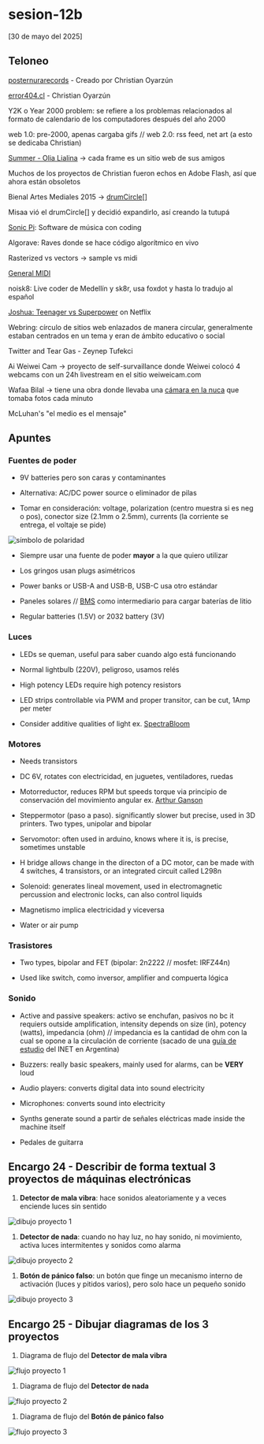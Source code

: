 # sesion-12b

[30 de mayo del 2025]

## Teloneo

[posternurarecords](https://posternurarecords.cl/) - Creado por Christian Oyarzún

[error404.cl](https://error404.cl/) - Christian Oyarzún

Y2K o Year 2000 problem: se refiere a los problemas relacionados al formato de calendario de los computadores después del año 2000

web 1.0: pre-2000, apenas cargaba gifs // web 2.0: rss feed, net art (a esto se dedicaba Christian)

[Summer - Olia Lialina](https://art.teleportacia.org/olia/summer/) &rarr; cada frame es un sitio web de sus amigos

Muchos de los proyectos de Christian fueron echos en Adobe Flash, así que ahora están obsoletos

Bienal Artes Mediales 2015 &rarr; [drumCircle\[\]](https://error404.cl/drumCircle/)

Misaa vió el drumCircle[] y decidió expandirlo, así creando la tutupá

[Sonic Pi](https://sonic-pi.net/): Software de música con coding

Algorave: Raves donde se hace código algorítmico en vivo

Rasterized vs vectors &rarr; sample vs midi

[General MIDI](https://www.youtube.com/watch?v=MWAnDOX5Xxwu)

noisk8: Live coder de Medellín y sk8r, usa foxdot y hasta lo tradujo al español

[Joshua: Teenager vs Superpower](https://www.imdb.com/title/tt6333072/) on Netflix

Webring: círculo de sitios web enlazados de manera circular, generalmente estaban centrados en un tema y eran de ámbito educativo o social

Twitter and Tear Gas - Zeynep Tufekci

Ai Weiwei Cam &rarr; proyecto de self-survaillance donde Weiwei colocó 4 webcams con un 24h livestream en el sitio weiweicam.com

Wafaa Bilal &rarr; tiene una obra donde llevaba una [cámara en la nuca](https://wafaabilal.com/thirdi/) que tomaba fotos cada minuto

McLuhan's "el medio es el mensaje"

## Apuntes

### Fuentes de poder

- 9V batteries pero son caras y contaminantes

- Alternativa: AC/DC power source o eliminador de pilas

- Tomar en consideración: voltage, polarization (centro muestra si es neg o pos), conector size (2.1mm o 2.5mm), currents (la corriente se entrega, el voltaje se pide)

![símbolo de polaridad](./archivos/polaridad.png)

- Siempre usar una fuente de poder **mayor** a la que quiero utilizar

- Los gringos usan plugs asimétricos

- Power banks or USB-A and USB-B, USB-C usa otro estándar

- Paneles solares // [BMS](https://afel.cl/collections/cargador-balanceador) como intermediario para cargar baterías de litio

- Regular batteries (1.5V) or 2032 battery (3V)

### Luces

- LEDs se queman, useful para saber cuando algo está funcionando

- Normal lightbulb (220V), peligroso, usamos relés

- High potency LEDs require high potency resistors

- LED strips controllable via PWM and proper transitor, can be cut, 1Amp per meter

- Consider additive qualities of light ex. [SpectraBloom](https://lorre-mill.com/spectrabloom)

### Motores

- Needs transistors

- DC 6V, rotates con electricidad, en juguetes, ventiladores, ruedas

- Motorreductor, reduces RPM but speeds torque via principio de conservación del movimiento angular ex. [Arthur Ganson](https://www.arthurganson.com/faster-1)

- Steppermotor (paso a paso). significantly slower but precise, used in 3D printers. Two types, unipolar and bipolar

- Servomotor: often used in arduino, knows where it is, is precise, sometimes unstable

- H bridge allows change in the directon of a DC motor, can be made with 4 switches, 4 transistors, or an integrated circuit called L298n

- Solenoid: generates lineal movement, used in electromagnetic percussion and electronic locks, can also control liquids

- Magnetismo implica electricidad y viceversa

- Water or air pump

### Trasistores

- Two types, bipolar and FET (bipolar: 2n2222 // mosfet: IRFZ44n)

- Used like switch, como inversor, amplifier and compuerta lógica

### Sonido

- Active and passive speakers: activo se enchufan, pasivos no bc it requiers outside amplification, intensity depends on size (in), potency (watts), impedancia (ohm) // impedancia es la cantidad de ohm con la cual se opone a la circulación de corriente (sacado de una [guía de estudio](https://www.inet.edu.ar/wp-content/uploads/2020/07/ELECTRONICA_Gu--a06-Impedancia.pdf) del INET en Argentina)

- Buzzers: really basic speakers, mainly used for alarms, can be **VERY** loud

- Audio players: converts digital data into sound electricity

- Microphones: converts sound into electricity

- Synths generate sound a partir de señales eléctricas made inside the machine itself

- Pedales de guitarra

## Encargo 24 - Describir de forma textual 3 proyectos de máquinas electrónicas

1. **Detector de mala vibra**: hace sonidos aleatoriamente y a veces enciende luces sin sentido

![dibujo proyecto 1](./archivos/12b_1.png)

1. **Detector de nada**: cuando no hay luz, no hay sonido, ni movimiento, activa luces intermitentes y sonidos como alarma

![dibujo proyecto 2](./archivos/12b_2.png)

1. **Botón de pánico falso**: un botón que finge un mecanismo interno de activación (luces y pitidos varios), pero solo hace un pequeño sonido

![dibujo proyecto 3](./archivos/12b_3.png)

## Encargo 25 - Dibujar diagramas de los 3 proyectos

1. Diagrama de flujo del **Detector de mala vibra**

![flujo proyecto 1](./archivos/flujo_1.png)

1. Diagrama de flujo del **Detector de nada**

![flujo proyecto 2](./archivos/flujo_2.png)

1. Diagrama de flujo del **Botón de pánico falso**

![flujo proyecto 3](./archivos/flujo_3.png)
